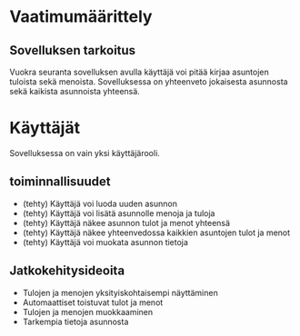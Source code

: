 # Vaatimumäärittely

## Sovelluksen tarkoitus
Vuokra seuranta sovelluksen avulla käyttäjä voi pitää kirjaa asuntojen tuloista sekä menoista. Sovelluksessa on yhteenveto jokaisesta asunnosta sekä kaikista asunnoista yhteensä.

# Käyttäjät

Sovelluksessa on vain yksi käyttäjärooli.

## toiminnallisuudet


- (tehty) Käyttäjä voi luoda uuden asunnon
- (tehty) Käyttäjä voi lisätä asunnolle menoja ja tuloja
- (tehty) Käyttäjä näkee asunnon tulot ja menot yhteensä
- (tehty) Käyttäjä näkee yhteenvedossa kaikkien asuntojen tulot ja menot
- (tehty) Käyttäjä voi muokata asunnon tietoja

## Jatkokehitysideoita
- Tulojen ja menojen yksityiskohtaisempi näyttäminen
- Automaattiset toistuvat tulot ja menot
- Tulojen ja menojen muokkaaminen
- Tarkempia tietoja asunnosta
